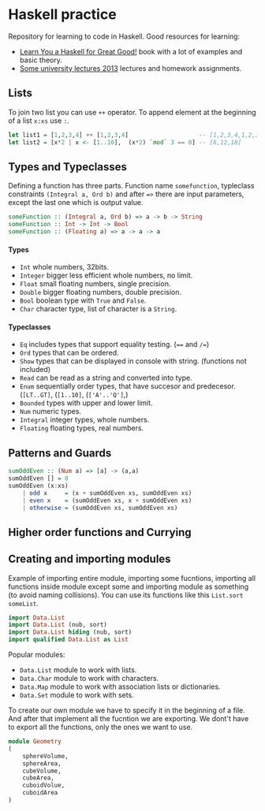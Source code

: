 # Haskell practice
Repository for learning to code in Haskell. Good resources for learning:
- [Learn You a Haskell for Great Good!](http://www.learnyouahaskell.com/chapters) book with a lot of examples and basic theory.
- [Some university lectures 2013](https://www.seas.upenn.edu/~cis194/spring13/lectures.html) lectures and homework assignments.

## Lists
To join two list you can use `++` operator. To append element at the beginning of a list `x:xs` use `:`.
```haskell
let list1 = [1,2,3,4] ++ [1,2,3,4]                    -- [1,2,3,4,1,2,3,4]
let list2 = [x*2 | x <- [1..10],  (x*2) `mod` 3 == 0] -- [6,12,18]
```

## Types and Typeclasses
Defining a function has three parts. Function name `somefunction`, typleclass constraints `(Integral a, Ord b)` and after `=>` there are input parameters, except the last one which is output value.

```haskell
someFunction :: (Integral a, Ord b) => a -> b -> String
someFunction :: Int -> Int -> Bool
someFunction :: (Floating a) => a -> a -> a
```

#### Types
- `Int` whole numbers, 32bits.
- `Integer` bigger less efficient whole numbers, no limit.
- `Float` small floating numbers, single precision.
- `Double` bigger floating numbers, double precision.
- `Bool` boolean type with `True` and `False`.
- `Char` character type, list of character is a `String`.

#### Typeclasses
- `Eq` includes types that support equality testing. (`==` and `/=`)
- `Ord` types that can be ordered.
- `Show` types that can be displayed in console with string. (functions not included)
- `Read` can be read as a string and converted into type.
- `Enum` sequentially order types, that have succesor and predecesor. (`[LT..GT]`, (`[1..10]`, (`['A'..'Q']`,)
- `Bounded` types with upper and lower limit.
- `Num` numeric types.
- `Integral` integer types, whole numbers.
- `Floating` floating types, real numbers.

## Patterns and Guards
```haskell
sumOddEven :: (Num a) => [a] -> (a,a)
sumOddEven [] = 0
sumOddEven (x:xs)
    | odd x     = (x + sumOddEven xs, sumOddEven xs)
    | even x    = (sumOddEven xs, x + sumOddEven xs)
    | otherwise = (sumOddEven xs, sumOddEven xs)
```
## Higher order functions and Currying

## Creating and importing modules
Example of importing entire module, importing some fucntions, importing all functions inside module except some and importing module as something (to avoid naming collisions). You can use its functions like this `List.sort someList`.

```haskell
import Data.List
import Data.List (nub, sort)
import Data.List hiding (nub, sort)
import qualified Data.List as List
```
Popular modules:
- `Data.List` module to work with lists.
- `Data.Char` module to work with characters.
- `Data.Map` module to work with association lists or dictionaries.
- `Data.Set` module to work with sets.

To create our own module we have to specify it in the beginning of a file. And after that implement all the fucntion we are exporting. We dont't have to export all the functions, only the ones we want to use.

```haskell
module Geometry
(   
    sphereVolume,
    sphereArea,
    cubeVolume,
    cubeArea,
    cuboidVolue,
    cuboidArea
)
```

